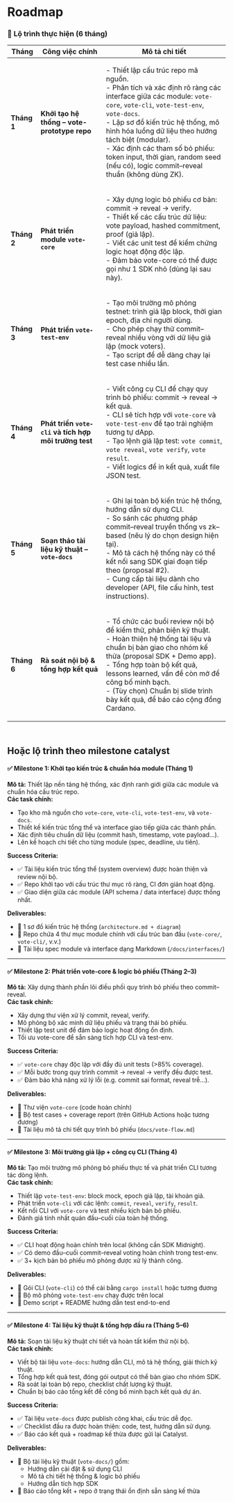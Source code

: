 # Roadmap

### 📆 **Lộ trình thực hiện (6 tháng)**

| **Tháng**   | **Công việc chính**                                   | **Mô tả chi tiết**                                                                                                                                                                                                                                                                                                                                                                                                                        |
| ----------- | ----------------------------------------------------- | ----------------------------------------------------------------------------------------------------------------------------------------------------------------------------------------------------------------------------------------------------------------------------------------------------------------------------------------------------------------------------------------------------------------------------------------- |
| **Tháng 1** | **Khởi tạo hệ thống – vote-prototype repo**           | <p>- Thiết lập cấu trúc repo mã nguồn.<br>- Phân tích và xác định rõ ràng các interface giữa các module: <code>vote-core</code>, <code>vote-cli</code>, <code>vote-test-env</code>, <code>vote-docs</code>.<br>- Lập sơ đồ kiến trúc hệ thống, mô hình hóa luồng dữ liệu theo hướng tách biệt (modular).<br>- Xác định các tham số bỏ phiếu: token input, thời gian, random seed (nếu có), logic commit–reveal thuần (không dùng ZK).</p> |
| **Tháng 2** | **Phát triển module `vote-core`**                     | <p>- Xây dựng logic bỏ phiếu cơ bản: commit → reveal → verify.<br>- Thiết kế các cấu trúc dữ liệu: vote payload, hashed commitment, proof (giả lập).<br>- Viết các unit test để kiểm chứng logic hoạt động độc lập.<br>- Đảm bảo vote-core có thể được gọi như 1 SDK nhỏ (dùng lại sau này).</p>                                                                                                                                          |
| **Tháng 3** | **Phát triển `vote-test-env`**                        | <p>- Tạo môi trường mô phỏng testnet: trình giả lập block, thời gian epoch, địa chỉ người dùng.<br>- Cho phép chạy thử commit–reveal nhiều vòng với dữ liệu giả lập (mock voters).<br>- Tạo script để dễ dàng chạy lại test case nhiều lần.</p>                                                                                                                                                                                           |
| **Tháng 4** | **Phát triển `vote-cli` và tích hợp môi trường test** | <p>- Viết công cụ CLI để chạy quy trình bỏ phiếu: commit → reveal → kết quả.<br>- CLI sẽ tích hợp với <code>vote-core</code> và <code>vote-test-env</code> để tạo trải nghiệm tương tự dApp.<br>- Tạo lệnh giả lập test: <code>vote commit</code>, <code>vote reveal</code>, <code>vote verify</code>, <code>vote result</code>.<br>- Viết logics để in kết quả, xuất file JSON test.</p>                                                 |
| **Tháng 5** | **Soạn thảo tài liệu kỹ thuật – `vote-docs`**         | <p>- Ghi lại toàn bộ kiến trúc hệ thống, hướng dẫn sử dụng CLI.<br>- So sánh các phương pháp commit–reveal truyền thống vs zk–based (nêu lý do chọn design hiện tại).<br>- Mô tả cách hệ thống này có thể kết nối sang SDK giai đoạn tiếp theo (proposal #2).<br>- Cung cấp tài liệu dành cho developer (API, file cấu hình, test instructions).</p>                                                                                      |
| **Tháng 6** | **Rà soát nội bộ & tổng hợp kết quả**                 | <p>- Tổ chức các buổi review nội bộ để kiểm thử, phản biện kỹ thuật.<br>- Hoàn thiện hệ thống tài liệu và chuẩn bị bàn giao cho nhóm kế thừa (proposal SDK + Demo app).<br>- Tổng hợp toàn bộ kết quả, lessons learned, vấn đề còn mở để công bố minh bạch.<br>- (Tùy chọn) Chuẩn bị slide trình bày kết quả, để báo cáo cộng đồng Cardano.</p>                                                                                           |

\
Hoặc lộ trình theo milestone catalyst
-------------------------------------



#### ✅ **Milestone 1: Khởi tạo kiến trúc & chuẩn hóa module (Tháng 1)**

**Mô tả:** Thiết lập nền tảng hệ thống, xác định ranh giới giữa các module và chuẩn hóa cấu trúc repo.\
**Các task chính:**

* Tạo kho mã nguồn cho `vote-core`, `vote-cli`, `vote-test-env`, và `vote-docs`.
* Thiết kế kiến trúc tổng thể và interface giao tiếp giữa các thành phần.
* Xác định tiêu chuẩn dữ liệu (commit hash, timestamp, vote payload...).
* Lên kế hoạch chi tiết cho từng module (spec, deadline, ưu tiên).

**Success Criteria:**

* ✅ Tài liệu kiến trúc tổng thể (system overview) được hoàn thiện và review nội bộ.
* ✅ Repo khởi tạo với cấu trúc thư mục rõ ràng, CI đơn giản hoạt động.
* ✅ Giao diện giữa các module (API schema / data interface) được thống nhất.

**Deliverables:**

* 🔹 1 sơ đồ kiến trúc hệ thống (`architecture.md + diagram`)
* 🔹 Repo chứa 4 thư mục module chính với cấu trúc ban đầu (`vote-core/`, `vote-cli/`, v.v.)
* 🔹 Tài liệu spec module và interface dạng Markdown (`/docs/interfaces/`)

***

#### ✅ **Milestone 2: Phát triển vote-core & logic bỏ phiếu (Tháng 2–3)**

**Mô tả:** Xây dựng thành phần lõi điều phối quy trình bỏ phiếu theo commit–reveal.\
**Các task chính:**

* Xây dựng thư viện xử lý commit, reveal, verify.
* Mô phỏng bộ xác minh dữ liệu phiếu và trạng thái bỏ phiếu.
* Thiết lập test unit để đảm bảo logic hoạt động ổn định.
* Tối ưu vote-core để sẵn sàng tích hợp CLI và test-env.

**Success Criteria:**

* ✅ `vote-core` chạy độc lập với đầy đủ unit tests (>85% coverage).
* ✅ Mỗi bước trong quy trình commit → reveal → verify đều được test.
* ✅ Đảm bảo khả năng xử lý lỗi (e.g. commit sai format, reveal trễ...).

**Deliverables:**

* 🔹 Thư viện `vote-core` (code hoàn chỉnh)
* 🔹 Bộ test cases + coverage report (trên GitHub Actions hoặc tương đương)
* 🔹 Tài liệu mô tả chi tiết quy trình bỏ phiếu (`docs/vote-flow.md`)

***

#### ✅ **Milestone 3: Môi trường giả lập + công cụ CLI (Tháng 4)**

**Mô tả:** Tạo môi trường mô phỏng bỏ phiếu thực tế và phát triển CLI tương tác dòng lệnh.\
**Các task chính:**

* Thiết lập `vote-test-env`: block mock, epoch giả lập, tài khoản giả.
* Phát triển `vote-cli` với các lệnh: `commit`, `reveal`, `verify`, `result`.
* Kết nối CLI với `vote-core` và test nhiều kịch bản bỏ phiếu.
* Đánh giá tính nhất quán đầu–cuối của toàn hệ thống.

**Success Criteria:**

* ✅ CLI hoạt động hoàn chỉnh trên local (không cần SDK Midnight).
* ✅ Có demo đầu–cuối commit–reveal voting hoàn chỉnh trong test-env.
* ✅ 3+ kịch bản bỏ phiếu mô phỏng được xử lý thành công.

**Deliverables:**

* 🔹 Gói CLI (`vote-cli`) có thể cài bằng `cargo install` hoặc tương đương
* 🔹 Bộ mô phỏng `vote-test-env` chạy được trên local
* 🔹 Demo script + README hướng dẫn test end-to-end

***

#### ✅ **Milestone 4: Tài liệu kỹ thuật & tổng hợp đầu ra (Tháng 5–6)**

**Mô tả:** Soạn tài liệu kỹ thuật chi tiết và hoàn tất kiểm thử nội bộ.\
**Các task chính:**

* Viết bộ tài liệu `vote-docs`: hướng dẫn CLI, mô tả hệ thống, giải thích kỹ thuật.
* Tổng hợp kết quả test, đóng gói output có thể bàn giao cho nhóm SDK.
* Rà soát lại toàn bộ repo, checklist chất lượng kỹ thuật.
* Chuẩn bị báo cáo tổng kết để công bố minh bạch kết quả dự án.

**Success Criteria:**

* ✅ Tài liệu `vote-docs` được publish công khai, cấu trúc dễ đọc.
* ✅ Checklist đầu ra được hoàn thiện: code, test, hướng dẫn sử dụng.
* ✅ Báo cáo kết quả + roadmap kế thừa được gửi lại Catalyst.

**Deliverables:**

* 🔹 Bộ tài liệu kỹ thuật (`vote-docs/`) gồm:
  * Hướng dẫn cài đặt & sử dụng CLI
  * Mô tả chi tiết hệ thống & logic bỏ phiếu
  * Hướng dẫn tích hợp SDK
* 🔹 Báo cáo tổng kết + repo ở trạng thái ổn định sẵn sàng kế thừa
